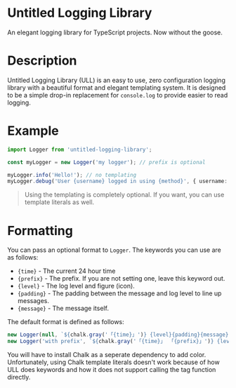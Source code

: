 # Untitled Logging Library
An elegant logging library for TypeScript projects. Now without the goose.

# Description
Untitled Logging Library (ULL) is an easy to use, zero configuration logging library with a beautiful format and elegant templating system. It is designed to be a simple drop-in
replacement for `console.log` to provide easier to read logging.

# Example
```typescript
import Logger from 'untitled-logging-library';

const myLogger = new Logger('my logger'); // prefix is optional

myLogger.info('Hello!'); // no templating
myLogger.debug('User {username} logged in using {method}', { username: 'demo', method: 'Google' }); // elegant templating!
```
> Using the templating is completely optional. If you want, you can use template literals as well.

# Formatting
You can pass an optional format to `Logger`. The keywords you can use are as follows:
- `{time}` - The current 24 hour time
- `{prefix}` - The prefix. If you are not setting one, leave this keyword out.
- `{level}` - The log level and figure (icon).
- `{padding}` - The padding between the message and log level to line up messages.
- `{message}` - The message itself.

The default format is defined as follows:
```typescript
new Logger(null, `${chalk.gray('「{time}」')} {level}{padding}{message}`);
new Logger('with prefix', `${chalk.gray('「{time}」 「{prefix}」')} {level}{padding}{message}`);
```
You will have to install Chalk as a seperate dependency to add color. Unfortunately, using Chalk template literals doesn't work because of how ULL does keywords and how it
does not support calling the tag function directly.